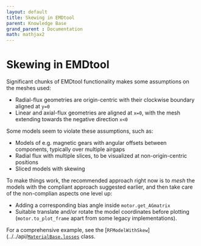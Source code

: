 ```yaml
---
layout: default
title: Skewing in EMDtool
parent: Knowledge Base
grand_parent : Documentation
math: mathjax2
---
```


# Skewing in EMDtool

Significant chunks of EMDtool functionality makes some assumptions on the meshes used:
* Radial-flux geometries are origin-centric with their clockwise boundary aligned at `y=0`
* Linear and axial-flux geometries are aligned at `x=0`, with the mesh extending towards the negative direction `x<0`

Some models seem to violate these assumptions, such as:
* Models of e.g. magnetic gears with angular offsets between components, typically over multiple airgaps
* Radial flux with multiple slices, to be visualized at non-origin-centric positions
* Sliced models with skewing

To make things work, the recommended approach right now is to _mesh_ the models with the compliant approach suggested earlier, and then take care of the non-complian aspects one level up:
* Adding a corresponding bias angle inside `motor.get_AGmatrix`
* Suitable translate and/or rotate the model coordinates before plotting (`motor.to_plot_frame` apart from some legacy implementations).

For a comprehensive example, see the [`RFModelWithSkew`](../../api/[`MaterialBase.losses`](../../api/MaterialBase.html.html) class.